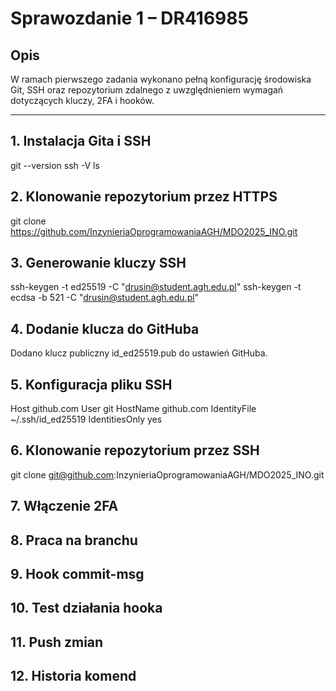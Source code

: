 # Sprawozdanie 1 – DR416985

## Opis

W ramach pierwszego zadania wykonano pełną konfigurację środowiska Git, SSH oraz repozytorium zdalnego z uwzględnieniem wymagań dotyczących kluczy, 2FA i hooków.

---

## 1. Instalacja Gita i SSH

git --version
ssh -V
ls


## 2. Klonowanie repozytorium przez HTTPS

git clone https://github.com/InzynieriaOprogramowaniaAGH/MDO2025_INO.git

## 3. Generowanie kluczy SSH

ssh-keygen -t ed25519 -C "drusin@student.agh.edu.pl"
ssh-keygen -t ecdsa -b 521 -C "drusin@student.agh.edu.pl"

## 4. Dodanie klucza do GitHuba

Dodano klucz publiczny id_ed25519.pub do ustawień GitHuba.


## 5. Konfiguracja pliku SSH

Host github.com
  User git
  HostName github.com
  IdentityFile ~/.ssh/id_ed25519
  IdentitiesOnly yes

## 6. Klonowanie repozytorium przez SSH

git clone git@github.com:InzynieriaOprogramowaniaAGH/MDO2025_INO.git

## 7. Włączenie 2FA

## 8. Praca na branchu

## 9. Hook commit-msg

## 10. Test działania hooka

## 11. Push zmian

## 12. Historia komend
